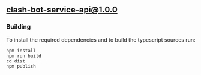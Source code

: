## clash-bot-service-api@1.0.0

### Building

To install the required dependencies and to build the typescript sources run:

```
npm install
npm run build
cd dist
npm publish
```
